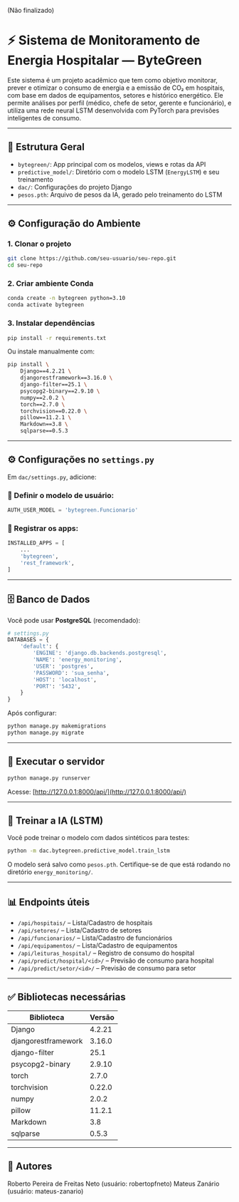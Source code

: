 (Não finalizado)

# ⚡ Sistema de Monitoramento de Energia Hospitalar — ByteGreen

Este sistema é um projeto acadêmico que tem como objetivo monitorar, prever e otimizar o consumo de energia e a emissão de CO₂ em hospitais, com base em dados de equipamentos, setores e histórico energético. Ele permite análises por perfil (médico, chefe de setor, gerente e funcionário), e utiliza uma rede neural LSTM desenvolvida com PyTorch para previsões inteligentes de consumo.

---

## 📁 Estrutura Geral

- `bytegreen/`: App principal com os modelos, views e rotas da API
- `predictive_model/`: Diretório com o modelo LSTM (`EnergyLSTM`) e seu treinamento
- `dac/`: Configurações do projeto Django
- `pesos.pth`: Arquivo de pesos da IA, gerado pelo treinamento do LSTM

---

## ⚙️ Configuração do Ambiente

### 1. Clonar o projeto

```bash
git clone https://github.com/seu-usuario/seu-repo.git
cd seu-repo
```

### 2. Criar ambiente Conda

```bash
conda create -n bytegreen python=3.10
conda activate bytegreen
```

### 3. Instalar dependências

```bash
pip install -r requirements.txt
```

Ou instale manualmente com:

```bash
pip install \
    Django==4.2.21 \
    djangorestframework==3.16.0 \
    django-filter==25.1 \
    psycopg2-binary==2.9.10 \
    numpy==2.0.2 \
    torch==2.7.0 \
    torchvision==0.22.0 \
    pillow==11.2.1 \
    Markdown==3.8 \
    sqlparse==0.5.3
```

---

## ⚙️ Configurações no `settings.py`

Em `dac/settings.py`, adicione:

### 🔸 Definir o modelo de usuário:

```python
AUTH_USER_MODEL = 'bytegreen.Funcionario'
```

### 🔸 Registrar os apps:

```python
INSTALLED_APPS = [
    ...
    'bytegreen',
    'rest_framework',
]
```

---

## 🗄️ Banco de Dados

Você pode usar **PostgreSQL** (recomendado):

```python
# settings.py
DATABASES = {
    'default': {
        'ENGINE': 'django.db.backends.postgresql',
        'NAME': 'energy_monitoring',
        'USER': 'postgres',
        'PASSWORD': 'sua_senha',
        'HOST': 'localhost',
        'PORT': '5432',
    }
}
```

Após configurar:

```bash
python manage.py makemigrations
python manage.py migrate
```

---

## 🚀 Executar o servidor

```bash
python manage.py runserver
```

Acesse: [http://127.0.0.1:8000/api/](http://127.0.0.1:8000/api/)

---

## 🤖 Treinar a IA (LSTM)

Você pode treinar o modelo com dados sintéticos para testes:

```bash
python -m dac.bytegreen.predictive_model.train_lstm
```

O modelo será salvo como `pesos.pth`. Certifique-se de que está rodando no diretório `energy_monitoring/`.

---

## 📊 Endpoints úteis

- `/api/hospitais/` – Lista/Cadastro de hospitais
- `/api/setores/` – Lista/Cadastro de setores
- `/api/funcionarios/` – Lista/Cadastro de funcionários
- `/api/equipamentos/` – Lista/Cadastro de equipamentos
- `/api/leituras_hospital/` – Registro de consumo do hospital
- `/api/predict/hospital/<id>/` – Previsão de consumo para hospital
- `/api/predict/setor/<id>/` – Previsão de consumo para setor

---

## ✅ Bibliotecas necessárias

| Biblioteca            | Versão      |
|------------------------|-------------|
| Django                | 4.2.21      |
| djangorestframework   | 3.16.0      |
| django-filter         | 25.1        |
| psycopg2-binary       | 2.9.10      |
| torch                 | 2.7.0       |
| torchvision           | 0.22.0      |
| numpy                 | 2.0.2       |
| pillow                | 11.2.1      |
| Markdown              | 3.8         |
| sqlparse              | 0.5.3       |

---

## 👤 Autores
Roberto Pereira de Freitas Neto (usuário: robertopfneto)
Mateus Zanário (usuário: mateus-zanario)

